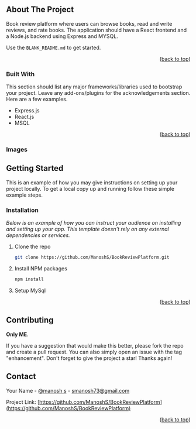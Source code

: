 <!-- Improved compatibility of back to top link: See: https://github.com/othneildrew/Best-README-Template/pull/73 -->
<a id="readme-top"></a>


<!-- ABOUT THE PROJECT -->
## About The Project

Book review platform where users can browse books, read and write reviews, and
rate books. The application should have a React frontend and a Node.js backend using Express
and MYSQL.

Use the `BLANK_README.md` to get started.

<p align="right">(<a href="#readme-top">back to top</a>)</p>



### Built With

This section should list any major frameworks/libraries used to bootstrap your project. Leave any add-ons/plugins for the acknowledgements section. Here are a few examples.

* Express.js
* React.js
* MSQL

<p align="right">(<a href="#readme-top">back to top</a>)</p>

### Images
<!-- GETTING STARTED -->

## Getting Started

This is an example of how you may give instructions on setting up your project locally.
To get a local copy up and running follow these simple example steps.


### Installation

_Below is an example of how you can instruct your audience on installing and setting up your app. This template doesn't rely on any external dependencies or services._

1. Clone the repo
   ```sh
   git clone https://github.com/ManoshS/BookReviewPlatform.git
   ```
2. Install NPM packages
   ```sh
   npm install
   ```
3. Setup MySql

<p align="right">(<a href="#readme-top">back to top</a>)</p>




<!-- CONTRIBUTING -->
## Contributing

**Only ME**.

If you have a suggestion that would make this better, please fork the repo and create a pull request. You can also simply open an issue with the tag "enhancement".
Don't forget to give the project a star! Thanks again!

## Contact

Your Name - [@manosh s](https://www.linkedin.com/in/manosh-s-930241273/) - smanosh73@gmail.com

Project Link: [https://github.com/ManoshS/BookReviewPlatform](https://github.com/ManoshS/BookReviewPlatform)

<p align="right">(<a href="#readme-top">back to top</a>)</p>

[React.js]: https://img.shields.io/badge/React-20232A?style=for-the-badge&logo=react&logoColor=61DAFB
[React-url]: https://reactjs.org/
